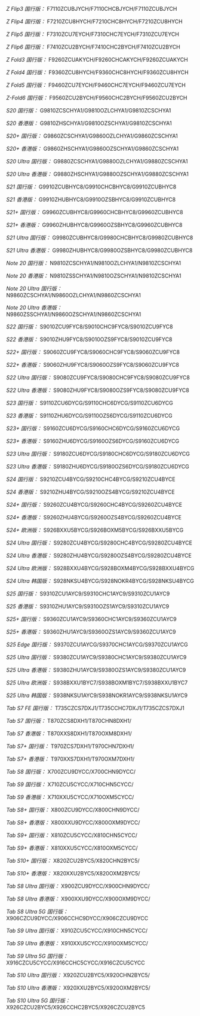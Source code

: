 *Z Flip3 国行版：*
F7110ZCUBJYCH/F7110CHCBJYCH/F7110ZCUBJYCH

*Z Flip4 国行版：*
F7210ZCU8HYCH/F7210CHC8HYCH/F7210ZCU8HYCH

*Z Flip5 国行版：*
F7310ZCU7EYCH/F7310CHC7EYCH/F7310ZCU7EYCH

*Z Flip6 国行版：*
F7410ZCU2BYCH/F7410CHC2BYCH/F7410ZCU2BYCH

*Z Fold3 国行版：*
F9260ZCUAKYCH/F9260CHCAKYCH/F9260ZCUAKYCH

*Z Fold4 国行版：*
F9360ZCU8HYCH/F9360CHC8HYCH/F9360ZCU8HYCH

*Z Fold5 国行版：*
F9460ZCU7EYCH/F9460CHC7EYCH/F9460ZCU7EYCH

*Z-Fold6 国行版：*
F9560ZCU2BYCH/F9560CHC2BYCH/F9560ZCU2BYCH

*S20 国行版：*
G9810ZCSCHYA1/G9810OZLCHYA1/G9810ZCSCHYA1

*S20 香港版：*
G9810ZHSCHYA1/G9810OZSCHYA1/G9810ZCSCHYA1

*S20+ 国行版：*
G9860ZCSCHYA1/G9860OZLCHYA1/G9860ZCSCHYA1

*S20+ 香港版：*
G9860ZHSCHYA1/G9860OZSCHYA1/G9860ZCSCHYA1

*S20 Ultra 国行版：*
G9880ZCSCHYA1/G9880OZLCHYA1/G9880ZCSCHYA1

*S20 Ultra 香港版：*
G9880ZHSCHYA1/G9880OZSCHYA1/G9880ZCSCHYA1

*S21 国行版：*
G9910ZCUBHYC8/G9910CHCBHYC8/G9910ZCUBHYC8

*S21 香港版：*
G9910ZHUBHYC8/G9910OZSBHYC8/G9910ZCUBHYC8

*S21+ 国行版：*
G9960ZCUBHYC8/G9960CHCBHYC8/G9960ZCUBHYC8

*S21+ 香港版：*
G9960ZHUBHYC8/G9960OZSBHYC8/G9960ZCUBHYC8

*S21 Ultra 国行版：*
G9980ZCUBHYC8/G9980CHCBHYC8/G9980ZCUBHYC8

*S21 Ultra 香港版：*
G9980ZHUBHYC8/G9980OZSBHYC8/G9980ZCUBHYC8

*Note 20 国行版：*
N9810ZCSCHYA1/N9810OZLCHYA1/N9810ZCSCHYA1

*Note 20 香港版：*
N9810ZSSCHYA1/N9810OZSCHYA1/N9810ZCSCHYA1

*Note 20 Ultra 国行版：*
N9860ZCSCHYA1/N9860OZLCHYA1/N9860ZCSCHYA1

*Note 20 Ultra 香港版：*
N9860ZSSCHYA1/N9860OZSCHYA1/N9860ZCSCHYA1

*S22 国行版：*
S9010ZCU9FYC8/S9010CHC9FYC8/S9010ZCU9FYC8

*S22 香港版：*
S9010ZHU9FYC8/S9010OZS9FYC8/S9010ZCU9FYC8

*S22+ 国行版：*
S9060ZCU9FYC8/S9060CHC9FYC8/S9060ZCU9FYC8

*S22+ 香港版：*
S9060ZHU9FYC8/S9060OZS9FYC8/S9060ZCU9FYC8

*S22 Ultra 国行版：*
S9080ZCU9FYC8/S9080CHC9FYC8/S9080ZCU9FYC8

*S22 Ultra 香港版：*
S9080ZHU9FYC8/S9080OZS9FYC8/S9080ZCU9FYC8

*S23 国行版：*
S9110ZCU6DYCG/S9110CHC6DYCG/S9110ZCU6DYCG

*S23 香港版：*
S9110ZHU6DYCG/S9110OZS6DYCG/S9110ZCU6DYCG

*S23+ 国行版：*
S9160ZCU6DYCG/S9160CHC6DYCG/S9160ZCU6DYCG

*S23+ 香港版：*
S9160ZHU6DYCG/S9160OZS6DYCG/S9160ZCU6DYCG

*S23 Ultra 国行版：*
S9180ZCU6DYCG/S9180CHC6DYCG/S9180ZCU6DYCG

*S23 Ultra 香港版：*
S9180ZHU6DYCG/S9180OZS6DYCG/S9180ZCU6DYCG

*S24 国行版：*
S9210ZCU4BYCG/S9210CHC4BYCG/S9210ZCU4BYCE

*S24 香港版：*
S9210ZHU4BYCG/S9210OZS4BYCG/S9210ZCU4BYCE

*S24+ 国行版：*
S9260ZCU4BYCG/S9260CHC4BYCG/S9260ZCU4BYCE

*S24+ 香港版：*
S9260ZHU4BYCG/S9260OZS4BYCG/S9260ZCU4BYCE

*S24+ 欧洲版：*
S926BXXU5BYCG/S926BOXM5BYCG/S926BXXU5BYCG

*S24 Ultra 国行版：*
S9280ZCU4BYCG/S9280CHC4BYCG/S9280ZCU4BYCE

*S24 Ultra 香港版：*
S9280ZHU4BYCG/S9280OZS4BYCG/S9280ZCU4BYCE

*S24 Ultra 欧洲版：*
S928BXXU4BYCG/S928BOXM4BYCG/S928BXXU4BYCG

*S24 Ultra 韩国版：*
S928NKSU4BYCG/S928NOKR4BYCG/S928NKSU4BYCG

*S25 国行版：*
S9310ZCU1AYC9/S9310CHC1AYC9/S9310ZCU1AYC9

*S25 香港版：*
S9310ZHU1AYC9/S9310OZS1AYC9/S9310ZCU1AYC9

*S25+ 国行版：*
S9360ZCU1AYC9/S9360CHC1AYC9/S9360ZCU1AYC9

*S25+ 香港版：*
S9360ZHU1AYC9/S9360OZS1AYC9/S9360ZCU1AYC9

*S25 Edge 国行版：*
S9370ZCU1AYCG/S9370CHC1AYCG/S9370ZCU1AYCG

*S25 Ultra 国行版：*
S9380ZCU1AYC9/S9380CHC1AYC9/S9380ZCU1AYC9

*S25 Ultra 香港版：*
S9380ZHU1AYC9/S9380OZS1AYC9/S9380ZCU1AYC9

*S25 Ultra 欧洲版：*
S938BXXU1BYC7/S938BOXM1BYC7/S938BXXU1BYC7

*S25 Ultra 韩国版：*
S938NKSU1AYC9/S938NOKR1AYC9/S938NKSU1AYC9

*Tab S7 FE 国行版：*
T735CZCS7DXJ1/T735CCHC7DXJ1/T735CZCS7DXJ1

*Tab S7 国行版：*
T870ZCS8DXH1/T870CHN8DXH1/

*Tab S7 香港版：*
T870XXS8DXH1/T870OXM8DXH1/

*Tab S7+ 国行版：*
T970ZCS7DXH1/T970CHN7DXH1/

*Tab S7+ 香港版：*
T970XXS7DXH1/T970OXM7DXH1/

*Tab S8 国行版：*
X700ZCU9DYCC/X700CHN9DYCC/

*Tab S9  国行版：*
X710ZCU5CYCC/X710CHN5CYCC/

*Tab S9  香港版：*
X710XXU5CYCC/X710OXM5CYCC/

*Tab S8+ 国行版：*
X800ZCU9DYCC/X800CHN9DYCC/

*Tab S8+ 香港版：*
X800XXU9DYCC/X800OXM9DYCC/

*Tab S9+ 国行版：*
X810ZCU5CYCC/X810CHN5CYCC/

*Tab S9+ 香港版：*
X810XXU5CYCC/X810OXM5CYCC/

*Tab S10+ 国行版：*
X820ZCU2BYC5/X820CHN2BYC5/

*Tab S10+ 香港版：*
X820XXU2BYC5/X820OXM2BYC5/

*Tab S8 Ultra 国行版：*
X900ZCU9DYCC/X900CHN9DYCC/

*Tab S8 Ultra 香港版：*
X900XXU9DYCC/X900OXM9DYCC/

*Tab S8 Ultra 5G 国行版：*
X906CZCU9DYCC/X906CCHC9DYCC/X906CZCU9DYCC

*Tab S9 Ultra 国行版：*
X910ZCU5CYCC/X910CHN5CYCC/

*Tab S9 Ultra 香港版：*
X910XXU5CYCC/X910OXM5CYCC/

*Tab S9 Ultra 5G 国行版：*
X916CZCU5CYCC/X916CCHC5CYCC/X916CZCU5CYCC

*Tab S10 Ultra 国行版：*
X920ZCU2BYC5/X920CHN2BYC5/

*Tab S10 Ultra 香港版：*
X920XXU2BYC5/X920OXM2BYC5/

*Tab S10 Ultra 5G 国行版：*
X926CZCU2BYC5/X926CCHC2BYC5/X926CZCU2BYC5

